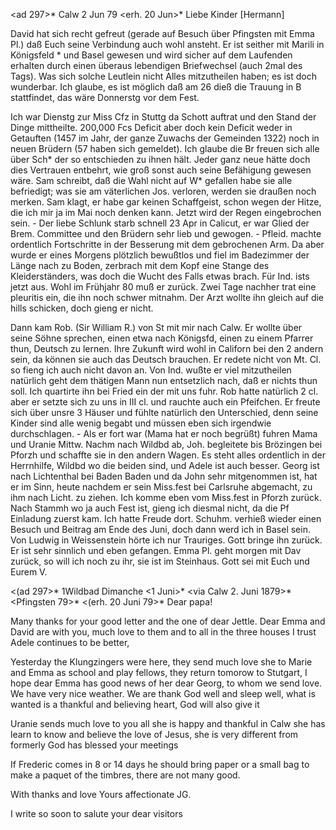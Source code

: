 <ad 297>* Calw 2 Jun 79
 <erh. 20 Jun>*
Liebe Kinder [Hermann]

David hat sich recht gefreut (gerade auf Besuch über Pfingsten mit Emma Pl.) daß Euch seine Verbindung auch wohl ansteht. Er ist seither mit Marili in Königsfeld <wo der Br Hans Lehrer>* und Basel gewesen und wird sicher auf dem Laufenden erhalten durch einen überaus lebendigen Briefwechsel (auch 2mal des Tags). Was sich solche Leutlein nicht Alles mitzutheilen haben; es ist doch wunderbar. Ich glaube, es ist möglich daß am 26 dieß die Trauung in B stattfindet, das wäre Donnerstg vor dem Fest.

Ich war Dienstg zur Miss Cfz in Stuttg da Schott auftrat und den Stand der Dinge mittheilte. 200,000 Fcs Deficit aber doch kein Deficit weder in Getauften (1457 im Jahr, der ganze Zuwachs der Gemeinden 1322) noch in neuen Brüdern (57 haben sich gemeldet). Ich glaube die Br freuen sich alle über Sch<ott>* der so entschieden zu ihnen hält. Jeder ganz neue hätte doch dies Vertrauen entbehrt, wie groß sonst auch seine Befähigung gewesen wäre. Sam schreibt, daß die Wahl nicht auf W<eitbrecht>* gefallen habe sie alle befriedigt; was sie am väterlichen Jos. verloren, werden sie draußen noch merken. Sam klagt, er habe gar keinen Schaffgeist, schon wegen der Hitze, die ich mir ja im Mai noch denken kann. Jetzt wird der Regen eingebrochen sein. - Der liebe Schlunk starb schnell 23 Apr in Calicut, er war Glied der Brem. Committee und den Brüdern sehr lieb und gewogen. - Pfleid. machte ordentlich Fortschritte in der Besserung mit dem gebrochenen Arm. Da aber wurde er eines Morgens plötzlich bewußtlos und fiel im Badezimmer der Länge nach zu Boden, zerbrach mit dem Kopf eine Stange des Kleiderständers, was doch die Wucht des Falls etwas brach. Für Ind. ists jetzt aus. Wohl im Frühjahr 80 muß er zurück. Zwei Tage nachher trat eine pleuritis ein, die ihn noch schwer mitnahm. Der Arzt wollte ihn gleich auf die hills schicken, doch gieng er nicht.

Dann kam Rob. (Sir William R.) von St mit mir nach Calw. Er wollte über seine Söhne sprechen, einen etwa nach Königsfd, einen zu einem Pfarrer thun, Deutsch zu lernen. Ihre Zukunft wird wohl in Californ bei den 2 andern sein, da können sie auch das Deutsch brauchen. Er redete nicht von Mt. Cl. so fieng ich auch nicht davon an. Von Ind. wußte er viel mitzutheilen natürlich geht dem thätigen Mann nun entsetzlich nach, daß er nichts thun soll. Ich quartirte ihn bei Fried ein der mit uns fuhr. Rob hatte natürlich 2 cl. aber er setzte sich zu uns in III cl. und rauchte auch ein Pfeifchen. Er freute sich über unsre 3 Häuser und fühlte natürlich den Unterschied, denn seine Kinder sind alle wenig begabt und müssen eben sich irgendwie durchschlagen. - Als er fort war (Mama hat er noch begrüßt) fuhren Mama und Uranie Mittw. Nachm nach Wildbd ab, Joh. begleitete bis Brözingen bei Pforzh und schaffte sie in den andern Wagen. Es steht alles ordentlich in der Herrnhilfe, Wildbd wo die beiden sind, und Adele ist auch besser. Georg ist nach Lichtenthal bei Baden Baden und da John sehr mitgenommen ist, hat er im Sinn, heute nachdem er sein Miss.fest bei Carlsruhe abgemacht, zu ihm nach Licht. zu ziehen. Ich komme eben vom Miss.fest in Pforzh zurück. Nach Stammh wo ja auch Fest ist, gieng ich diesmal nicht, da die Pf Einladung zuerst kam. Ich hatte Freude dort. Schuhm. verhieß wieder einen Besuch und Beitrag am Ende des Juni, doch dann werd ich in Basel sein. Von Ludwig in Weissenstein hörte ich nur Trauriges. Gott bringe ihn zurück. Er ist sehr sinnlich und eben gefangen. Emma Pl. geht morgen mit Dav zurück, so will ich noch zu ihr, sie ist im Steinhaus. Gott sei mit Euch und  Eurem V.



<(ad 297>* 1Wildbad Dimanche <1 Juni>* <via Calw 2. Juni 1879>*  <Pfingsten 79>*
 <(erh. 20 Juni 79>*
Dear papa!

Many thanks for your good letter and the one of dear Jettle. Dear Emma and David are with you, much love to them and to all in the three houses I trust Adele continues to be better,

Yesterday the Klungzingers were here, they send much love she to Marie and Emma as school and play fellows, they return tomorow to Stutgart, I hope dear Emma has good news of her dear Georg, to whom we send love. We have very nice weather. We are thank God well and sleep well, what is wanted is a thankful and believing heart, God will also give it

Uranie sends much love to you all she is happy and thankful in Calw she has learn to know and believe the love of Jesus, she is very different from formerly God has blessed your meetings

If Frederic comes in 8 or 14 days he should bring paper or a small bag to make a paquet of the timbres, there are not many good.

With thanks and love
 Yours affectionate
 JG.

I write so soon to salute your dear visitors
